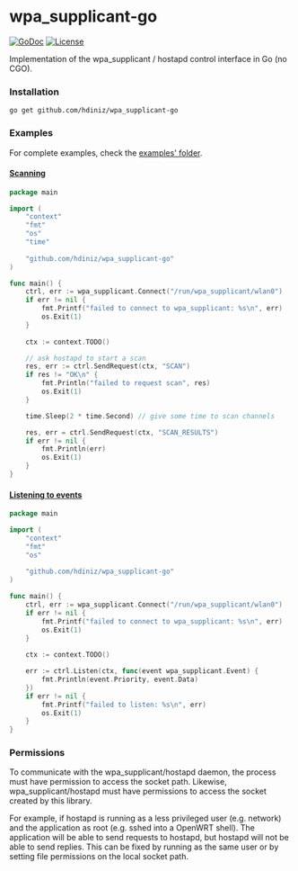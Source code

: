 # wpa_supplicant-go
[![GoDoc](http://img.shields.io/badge/go-documentation-blue.svg?style=flat-square)](https://pkg.go.dev/github.com/hdiniz/wpa_supplicant-go)
[![License](http://img.shields.io/badge/license-mit-blue.svg?style=flat-square)](https://raw.githubusercontent.com/hdiniz/wpa_supplicant-go/master/LICENSE)

Implementation of the wpa_supplicant / hostapd control interface in Go (no CGO).

### Installation

```shell
go get github.com/hdiniz/wpa_supplicant-go
```

### Examples

For complete examples, check the [examples' folder](./examples).

#### [Scanning](./examples/wifi-scan)

```go
package main

import (
	"context"
	"fmt"
	"os"
	"time"
	
	"github.com/hdiniz/wpa_supplicant-go"
)

func main() {
	ctrl, err := wpa_supplicant.Connect("/run/wpa_supplicant/wlan0")
	if err != nil {
		fmt.Printf("failed to connect to wpa_supplicant: %s\n", err)
		os.Exit(1)
	}
	
	ctx := context.TODO()

	// ask hostapd to start a scan
	res, err := ctrl.SendRequest(ctx, "SCAN")
	if res != "OK\n" {
		fmt.Println("failed to request scan", res)
		os.Exit(1)
	}

	time.Sleep(2 * time.Second) // give some time to scan channels

	res, err = ctrl.SendRequest(ctx, "SCAN_RESULTS")
	if err != nil {
		fmt.Println(err)
		os.Exit(1)
	}
}
```

#### [Listening to events](./examples/wifi-events)

```go
package main

import (
	"context"
	"fmt"
	"os"
	
	"github.com/hdiniz/wpa_supplicant-go"
)

func main() {
	ctrl, err := wpa_supplicant.Connect("/run/wpa_supplicant/wlan0")
	if err != nil {
		fmt.Printf("failed to connect to wpa_supplicant: %s\n", err)
		os.Exit(1)
	}
	
	ctx := context.TODO()

	err := ctrl.Listen(ctx, func(event wpa_supplicant.Event) {
        fmt.Println(event.Priority, event.Data)
	})
	if err != nil {
		fmt.Printf("failed to listen: %s\n", err)
		os.Exit(1)
	}
}
```

### Permissions

To communicate with the wpa_supplicant/hostapd daemon, the process must have
permission to access the socket path. Likewise, wpa_supplicant/hostapd must have
permissions to access the socket created by this library.

For example, if hostapd is running as a less privileged user (e.g. network)
and the application as root (e.g. sshed into a OpenWRT shell). 
The application will be able to send requests to hostapd, but hostapd will not be 
able to send replies. This can be fixed by running as the same user or by setting
file permissions on the local socket path.